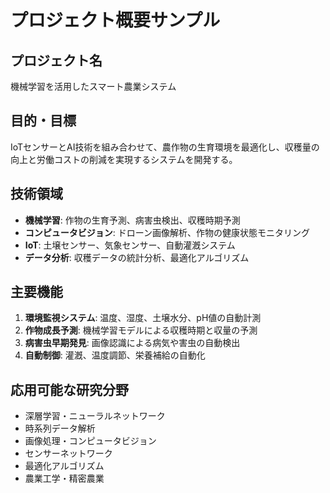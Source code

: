 # プロジェクト概要サンプル

## プロジェクト名
機械学習を活用したスマート農業システム

## 目的・目標
IoTセンサーとAI技術を組み合わせて、農作物の生育環境を最適化し、収穫量の向上と労働コストの削減を実現するシステムを開発する。

## 技術領域
- **機械学習**: 作物の生育予測、病害虫検出、収穫時期予測
- **コンピュータビジョン**: ドローン画像解析、作物の健康状態モニタリング
- **IoT**: 土壌センサー、気象センサー、自動灌漑システム
- **データ分析**: 収穫データの統計分析、最適化アルゴリズム

## 主要機能
1. **環境監視システム**: 温度、湿度、土壌水分、pH値の自動計測
2. **作物成長予測**: 機械学習モデルによる収穫時期と収量の予測
3. **病害虫早期発見**: 画像認識による病気や害虫の自動検出
4. **自動制御**: 灌漑、温度調節、栄養補給の自動化

## 応用可能な研究分野
- 深層学習・ニューラルネットワーク
- 時系列データ解析
- 画像処理・コンピュータビジョン
- センサーネットワーク
- 最適化アルゴリズム
- 農業工学・精密農業